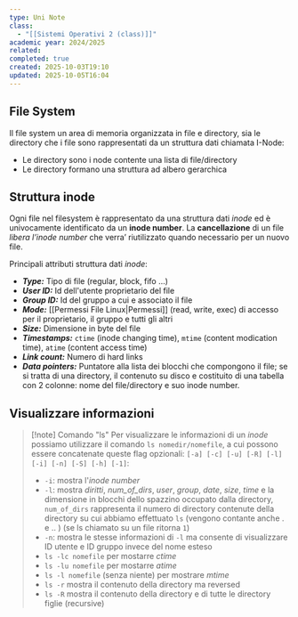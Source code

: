 ```yaml
---
type: Uni Note
class:
  - "[[Sistemi Operativi 2 (class)]]"
academic year: 2024/2025
related:
completed: true
created: 2025-10-03T19:10
updated: 2025-10-05T16:04
---
```

## File System

Il file system un area di memoria organizzata in file e directory, sia le directory che i file sono rappresentati da un struttura dati chiamata I-Node:
- Le directory sono i node contente una lista di file/directory
- Le directory formano una struttura ad albero gerarchica

## Struttura inode

Ogni file nel filesystem è rappresentato da una struttura dati *inode* ed è univocamente identificato da un **inode number**. La **cancellazione** di un file *libera l’inode number* che verra’ riutilizzato quando necessario per un nuovo file.

Principali attributi struttura dati *inode*:
- ***Type:*** Tipo di file (regular, block, fifo ...)
- ***User ID:*** Id dell'utente proprietario del file
- ***Group ID:*** Id del gruppo a cui e associato il file
- ***Mode:*** [[Permessi File Linux|Permessi]] (read, write, exec) di accesso per il proprietario, il gruppo e tutti gli altri
- ***Size:*** Dimensione in byte del file
- ***Timestamps:*** `ctime` (inode changing time), `mtime` (content modication time), `atime` (content access time)
- ***Link count:*** Numero di hard links
- ***Data pointers:*** Puntatore alla lista dei blocchi che compongono il file; se si tratta di una directory, il contenuto su disco e costituito di una tabella con 2 colonne: nome del file/directory e suo inode number.
## Visualizzare informazioni

>[!note] Comando "ls"
>Per visualizzare le informazioni di un *inode* possiamo utilizzare il comando `ls nomedir/nomefile`, a cui possono essere concatenate queste flag opzionali: `[-a] [-c] [-u] [-R] [-l] [-i] [-n] [-S] [-h] [-1]`:
>- `-i`: mostra l'*inode number*
>- `-l`: mostra *diritti*, *num_of_dirs*, *user*, *group*, *date*, *size*, *time* e la dimensione in blocchi dello spazzino occupato dalla directory, `num_of_dirs` rappresenta il numero di directory contenute della directory su cui abbiamo effettuato `ls` (vengono contante anche . e .. ) (se ls chiamato su un file ritorna `1`)
>- `-n`: mostra le stesse informazioni di `-l` ma consente di visualizzare ID utente e ID gruppo invece del nome esteso
>- `ls -lc nomefile` per mostarre *ctime*
>- `ls -lu nomefile` per mostarre *atime*
>- `ls -l nomefile` (senza niente) per mostrare *mtime*
>- `ls -r` mostra il contenuto della directory ma reversed
>- `ls -R` mostra il contenuto della directory e di tutte le directory figlie (recursive)